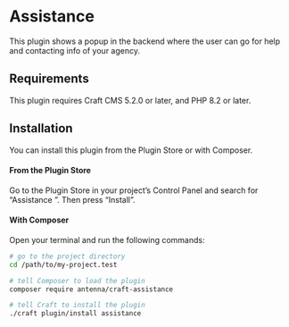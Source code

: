 # Assistance

This plugin shows a popup in the backend where the user can go for help and contacting info of your agency.

## Requirements

This plugin requires Craft CMS 5.2.0 or later, and PHP 8.2 or later.

## Installation

You can install this plugin from the Plugin Store or with Composer.

#### From the Plugin Store

Go to the Plugin Store in your project’s Control Panel and search for “Assistance ”. Then press “Install”.

#### With Composer

Open your terminal and run the following commands:

```bash
# go to the project directory
cd /path/to/my-project.test

# tell Composer to load the plugin
composer require antenna/craft-assistance

# tell Craft to install the plugin
./craft plugin/install assistance
```
